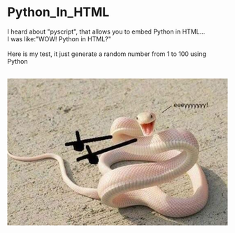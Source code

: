 # Python_In_HTML
I heard about "pyscript", that allows you to embed Python in HTML...<br>
I was like:"WOW! Python in HTML?"<br>
<br>
Here is my test, it just generate a random number from 1 to 100 using Python<br><br>

![Alt text](https://raw.githubusercontent.com/ptr-cln/Python_In_HTML/main/resources/images/Happy_Snake.jpg)
